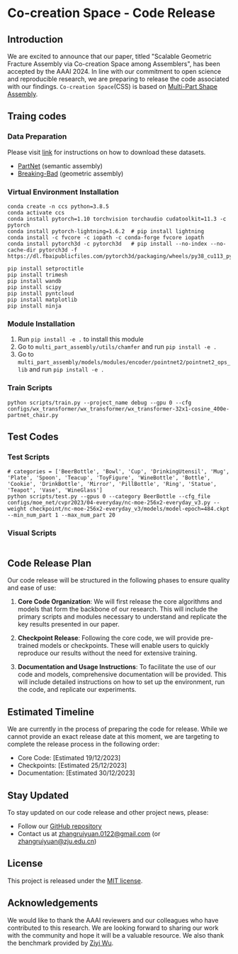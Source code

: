 # Co-creation Space - Code Release

## Introduction

We are excited to announce that our paper, titled "Scalable Geometric Fracture Assembly via Co-creation Space among Assemblers", has been accepted by the AAAI 2024. In line with our commitment to open science and reproducible research, we are preparing to release the code associated with our findings. `Co-creation Space`(CSS) is based on [Multi-Part Shape Assembly](https://github.com/Wuziyi616/multi_part_assembly).

## Traing codes

### Data Preparation

Please visit [link](https://github.com/Wuziyi616/multi_part_assembly/blob/master/docs/install.md#data-preparation) for instructions on how to download these datasets.

-   [PartNet](https://partnet.cs.stanford.edu/) (semantic assembly)
-   [Breaking-Bad](https://breaking-bad-dataset.github.io/) (geometric assembly)


### Virtual Environment Installation
```shell
conda create -n ccs python=3.8.5
conda activate ccs
conda install pytorch=1.10 torchvision torchaudio cudatoolkit=11.3 -c pytorch
conda install pytorch-lightning=1.6.2  # pip install lightning
conda install -c fvcore -c iopath -c conda-forge fvcore iopath
conda install pytorch3d -c pytorch3d   # pip install --no-index --no-cache-dir pytorch3d -f https://dl.fbaipublicfiles.com/pytorch3d/packaging/wheels/py38_cu113_pyt1110/download.html

pip install setproctitle
pip install trimesh
pip install wandb
pip install scipy
pip install pyntcloud
pip install matplotlib
pip install ninja
```


### Module Installation

1. Run `pip install -e .` to install this module
2. Go to `multi_part_assembly/utils/chamfer` and run `pip install -e .`
3. Go to `multi_part_assembly/models/modules/encoder/pointnet2/pointnet2_ops_lib` and run `pip install -e .`


### Train Scripts
```shell
python scripts/train.py --project_name debug --gpu 0 --cfg configs/wx_transformer/wx_transformer/wx_transformer-32x1-cosine_400e-partnet_chair.py
```

## Test Codes

### Test Scripts
```shell
# categories = ['BeerBottle', 'Bowl', 'Cup', 'DrinkingUtensil', 'Mug', 'Plate', 'Spoon', 'Teacup', 'ToyFigure', 'WineBottle', 'Bottle', 'Cookie', 'DrinkBottle', 'Mirror', 'PillBottle', 'Ring', 'Statue', 'Teapot', 'Vase', 'WineGlass']
python scripts/test.py --gpus 0 --category BeerBottle --cfg_file configs/moe_net/cvpr2023/04-everyday/nc-moe-256x2-everyday_v3.py --weight checkpoint/nc-moe-256x2-everyday_v3/models/model-epoch=484.ckpt --min_num_part 1 --max_num_part 20

```


### Visual Scripts
```

```


## Code Release Plan

Our code release will be structured in the following phases to ensure quality and ease of use:

1. **Core Code Organization**: We will first release the core algorithms and models that form the backbone of our research. This will include the primary scripts and modules necessary to understand and replicate the key results presented in our paper.

2. **Checkpoint Release**: Following the core code, we will provide pre-trained models or checkpoints. These will enable users to quickly reproduce our results without the need for extensive training.

3. **Documentation and Usage Instructions**: To facilitate the use of our code and models, comprehensive documentation will be provided. This will include detailed instructions on how to set up the environment, run the code, and replicate our experiments.

## Estimated Timeline

We are currently in the process of preparing the code for release. While we cannot provide an exact release date at this moment, we are targeting to complete the release process in the following order:

- Core Code: [Estimated 19/12/2023]
- Checkpoints: [Estimated 25/12/2023]
- Documentation: [Estimated 30/12/2023]

## Stay Updated

To stay updated on our code release and other project news, please:

- Follow our [GitHub repository](#)
- Contact us at zhangruiyuan.0122@gmail.com (or zhangruiyuan@zju.edu.cn)

## License

This project is released under the [MIT license](LICENSE).

## Acknowledgements

We would like to thank the AAAI reviewers and our colleagues who have contributed to this research. We are looking forward to sharing our work with the community and hope it will be a valuable resource. We also thank the benchmark provided by [Ziyi Wu](https://github.com/Wuziyi616).